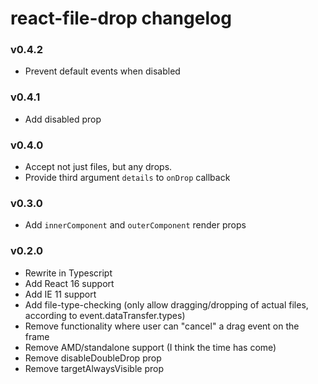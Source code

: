 # react-file-drop changelog

### v0.4.2
* Prevent default events when disabled

### v0.4.1
* Add disabled prop

### v0.4.0
* Accept not just files, but any drops.
* Provide third argument `details` to `onDrop` callback

### v0.3.0
* Add `innerComponent` and `outerComponent` render props

### v0.2.0
* Rewrite in Typescript
* Add React 16 support
* Add IE 11 support
* Add file-type-checking (only allow dragging/dropping of actual files, according to event.dataTransfer.types)
* Remove functionality where user can "cancel" a drag event on the frame
* Remove AMD/standalone support (I think the time has come)
* Remove disableDoubleDrop prop
* Remove targetAlwaysVisible prop
